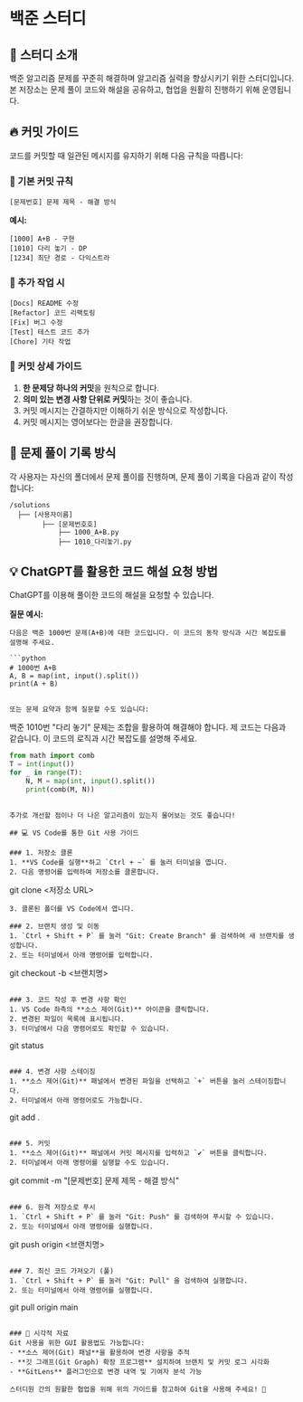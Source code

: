 # 백준 스터디

## 📌 스터디 소개
백준 알고리즘 문제를 꾸준히 해결하며 알고리즘 실력을 향상시키기 위한 스터디입니다. 본 저장소는 문제 풀이 코드와 해설을 공유하고, 협업을 원활히 진행하기 위해 운영됩니다.

## 🔥 커밋 가이드

코드를 커밋할 때 일관된 메시지를 유지하기 위해 다음 규칙을 따릅니다:

### 📌 기본 커밋 규칙
```
[문제번호] 문제 제목 - 해결 방식
```

**예시:**
```
[1000] A+B - 구현
[1010] 다리 놓기 - DP
[1234] 최단 경로 - 다익스트라
```

### 📌 추가 작업 시
```
[Docs] README 수정
[Refactor] 코드 리팩토링
[Fix] 버그 수정
[Test] 테스트 코드 추가
[Chore] 기타 작업
```

### 📌 커밋 상세 가이드
1. **한 문제당 하나의 커밋**을 원칙으로 합니다.
2. **의미 있는 변경 사항 단위로 커밋**하는 것이 좋습니다.
3. 커밋 메시지는 간결하지만 이해하기 쉬운 방식으로 작성합니다.
4. 커밋 메시지는 영어보다는 한글을 권장합니다.
## 📝 문제 풀이 기록 방식
각 사용자는 자신의 폴더에서 문제 풀이를 진행하며, 문제 풀이 기록을 다음과 같이 작성합니다:
```
/solutions
  ├── [사용자이름]
        ├── [문제번호호]
            ├── 1000_A+B.py
            ├── 1010_다리놓기.py
```

## 💡 ChatGPT를 활용한 코드 해설 요청 방법

ChatGPT를 이용해 풀이한 코드의 해설을 요청할 수 있습니다.

**질문 예시:**
```
다음은 백준 1000번 문제(A+B)에 대한 코드입니다. 이 코드의 동작 방식과 시간 복잡도를 설명해 주세요.

```python
# 1000번 A+B
A, B = map(int, input().split())
print(A + B)
```
```

또는 문제 요약과 함께 질문할 수도 있습니다:
```
백준 1010번 "다리 놓기" 문제는 조합을 활용하여 해결해야 합니다. 제 코드는 다음과 같습니다. 이 코드의 로직과 시간 복잡도를 설명해 주세요.

```python
from math import comb
T = int(input())
for _ in range(T):
    N, M = map(int, input().split())
    print(comb(M, N))
```
```

추가로 개선할 점이나 더 나은 알고리즘이 있는지 물어보는 것도 좋습니다!

## 💻 VS Code를 통한 Git 사용 가이드

### 1. 저장소 클론
1. **VS Code를 실행**하고 `Ctrl + ~` 를 눌러 터미널을 엽니다.
2. 다음 명령어를 입력하여 저장소를 클론합니다.
```
git clone <저장소 URL>
```
3. 클론된 폴더를 VS Code에서 엽니다.

### 2. 브랜치 생성 및 이동
1. `Ctrl + Shift + P` 를 눌러 "Git: Create Branch" 를 검색하여 새 브랜치를 생성합니다.
2. 또는 터미널에서 아래 명령어를 입력합니다.
```
git checkout -b <브랜치명>
```

### 3. 코드 작성 후 변경 사항 확인
1. VS Code 좌측의 **소스 제어(Git)** 아이콘을 클릭합니다.
2. 변경된 파일이 목록에 표시됩니다.
3. 터미널에서 다음 명령어로도 확인할 수 있습니다.
```
git status
```

### 4. 변경 사항 스테이징
1. **소스 제어(Git)** 패널에서 변경된 파일을 선택하고 `+` 버튼을 눌러 스테이징합니다.
2. 터미널에서 아래 명령어로도 가능합니다.
```
git add .
```

### 5. 커밋
1. **소스 제어(Git)** 패널에서 커밋 메시지를 입력하고 `✔` 버튼을 클릭합니다.
2. 터미널에서 아래 명령어를 실행할 수도 있습니다.
```
git commit -m "[문제번호] 문제 제목 - 해결 방식"
```

### 6. 원격 저장소로 푸시
1. `Ctrl + Shift + P` 를 눌러 "Git: Push" 를 검색하여 푸시할 수 있습니다.
2. 또는 터미널에서 아래 명령어를 실행합니다.
```
git push origin <브랜치명>
```

### 7. 최신 코드 가져오기 (풀)
1. `Ctrl + Shift + P` 를 눌러 "Git: Pull" 을 검색하여 실행합니다.
2. 또는 터미널에서 아래 명령어를 실행합니다.
```
git pull origin main
```

### 📌 시각적 자료
Git 사용을 위한 GUI 활용법도 가능합니다:
- **소스 제어(Git) 패널**을 활용하여 변경 사항을 추적
- **깃 그래프(Git Graph) 확장 프로그램** 설치하여 브랜치 및 커밋 로그 시각화
- **GitLens** 플러그인으로 변경 내역 및 기여자 분석 가능

스터디원 간의 원활한 협업을 위해 위의 가이드를 참고하여 Git을 사용해 주세요! 🚀

